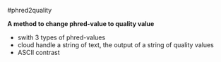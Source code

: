 #phred2quality

**A method to change phred-value to quality value**

 - swith 3 types of phred-values
 - cloud handle a string of text, the output of a string of quality values
 - ASCII contrast